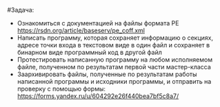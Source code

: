 #Задача:

+ Ознакомиться с документацией на файлы формата PE
https://rsdn.org/article/baseserv/pe_coff.xml
+ Написать программу, которая сохраняет информацию о секциях,
адресе точки входа в текстовом виде в один файл и сохраняет в
бинарном виде программный код в другой файл
+ Протестировать написанную программу на любом исполняемом
файле, полученном по результатам первой части мастер-класса
+ Заархивировать файлы, полученные по результатам работы
написанной программы и исходники программы, и отправить на
проверку с помощью формы:
https://forms.yandex.ru/u/604292e26f440bea7bf5c8a7/
